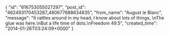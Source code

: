  {
   "id": "616753055027297",
   "post_id": "462493170453287_480677688634835",
   "from_name": "August le Blanc",
   "message": "It rattles around in my head,  I know about lots of things, \nThe glue was here.\nBut a life time of dots.\nFreedom 49.5",
   "created_time": "2014-01-26T03:24:09+0000"
 }
